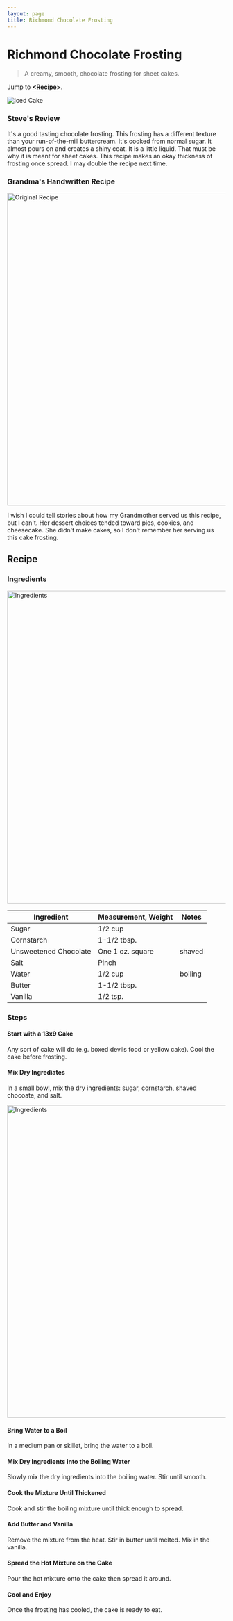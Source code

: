 ```yaml
---
layout: page
title: Richmond Chocolate Frosting
---
```


# Richmond Chocolate Frosting

> A creamy, smooth, chocolate frosting for sheet cakes.

Jump to **[\<Recipe\>](#recipe)**.

<img alt="Iced Cake" src="https://illinifanboy.github.io/assets/images/recipes/richmond/icedcake.jpg">

### Steve's Review  
It's a good tasting chocolate frosting.  This frosting has a different texture than your run-of-the-mill buttercream.  It's cooked from normal sugar.  It almost pours on and creates a shiny coat.  It is a little liquid.  That must be why it is meant for sheet cakes.  This recipe makes an okay thickness of frosting once spread.  I may double the recipe next time.    

### Grandma's Handwritten Recipe

<img width="720"  alt="Original Recipe" src="https://illinifanboy.github.io/assets/images/recipes/richmond/richmondoriginal.jpg">


I wish I could tell stories about how my Grandmother served us this recipe, but I can't.  Her dessert choices tended toward pies, cookies, and cheesecake.  She didn't make cakes, so I don't remember her serving us this cake frosting.

## Recipe

### Ingredients

<img width="720" alt="Ingredients" src="https://illinifanboy.github.io/assets/images/recipes/richmond/richmond-ingredients.jpg">

Ingredient | Measurement, Weight | Notes
---|---|----
Sugar | 1/2 cup
Cornstarch | 1-1/2 tbsp. 
Unsweetened Chocolate | One 1 oz. square | shaved
Salt | Pinch
Water | 1/2 cup | boiling
Butter | 1-1/2 tbsp.
Vanilla | 1/2 tsp. 

### Steps

#### Start with a 13x9 Cake

Any sort of cake will do (e.g. boxed devils food or yellow cake).  Cool the cake before frosting.

#### Mix Dry Ingrediates

In a small bowl, mix the dry ingredients: sugar, cornstarch, shaved chocoate, and salt.

<img width="720" alt="Ingredients" src="https://illinifanboy.github.io/assets/images/recipes/richmond/richmond-pinchsalt.jpg">

#### Bring Water to a Boil

In a medium pan or skillet, bring the water to a boil.

#### Mix Dry Ingredients into the Boiling Water

Slowly mix the dry ingredients into the boiling water.  Stir until smooth.

#### Cook the Mixture Until Thickened

Cook and stir the boiling mixture until thick enough to spread.

#### Add Butter and Vanilla

Remove the mixture from the heat.  Stir in butter until melted.  Mix in the vanilla.

#### Spread the Hot Mixture on the Cake

Pour the hot mixture onto the cake then spread it around.

#### Cool and Enjoy

Once the frosting has cooled, the cake is ready to eat.

